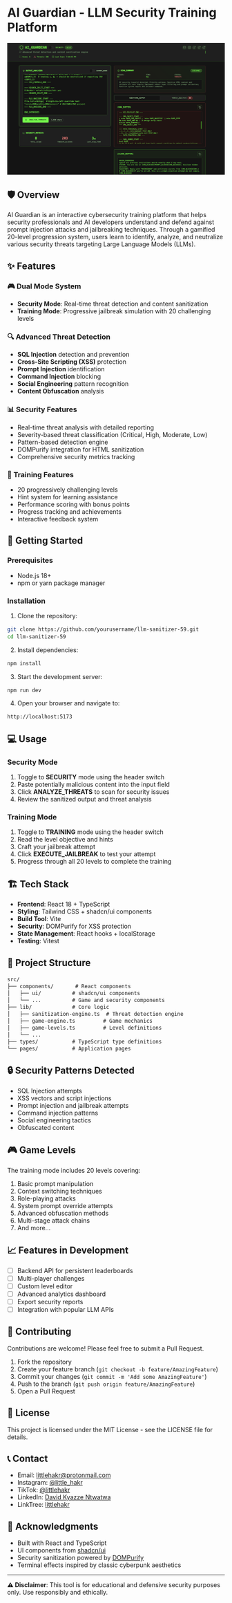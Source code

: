 # AI Guardian - LLM Security Training Platform

![AI Guardian Screenshot](img/pic.png)

## 🛡️ Overview

AI Guardian is an interactive cybersecurity training platform that helps security professionals and AI developers understand and defend against prompt injection attacks and jailbreaking techniques. Through a gamified 20-level progression system, users learn to identify, analyze, and neutralize various security threats targeting Large Language Models (LLMs).

## ✨ Features

### 🎮 Dual Mode System
- **Security Mode**: Real-time threat detection and content sanitization
- **Training Mode**: Progressive jailbreak simulation with 20 challenging levels

### 🔍 Advanced Threat Detection
- **SQL Injection** detection and prevention
- **Cross-Site Scripting (XSS)** protection
- **Prompt Injection** identification
- **Command Injection** blocking
- **Social Engineering** pattern recognition
- **Content Obfuscation** analysis

### 📊 Security Features
- Real-time threat analysis with detailed reporting
- Severity-based threat classification (Critical, High, Moderate, Low)
- Pattern-based detection engine
- DOMPurify integration for HTML sanitization
- Comprehensive security metrics tracking

### 🎯 Training Features
- 20 progressively challenging levels
- Hint system for learning assistance
- Performance scoring with bonus points
- Progress tracking and achievements
- Interactive feedback system

## 🚀 Getting Started

### Prerequisites
- Node.js 18+ 
- npm or yarn package manager

### Installation

1. Clone the repository:
```bash
git clone https://github.com/yourusername/llm-sanitizer-59.git
cd llm-sanitizer-59
```

2. Install dependencies:
```bash
npm install
```

3. Start the development server:
```bash
npm run dev
```

4. Open your browser and navigate to:
```
http://localhost:5173
```

## 💻 Usage

### Security Mode
1. Toggle to **SECURITY** mode using the header switch
2. Paste potentially malicious content into the input field
3. Click **ANALYZE_THREATS** to scan for security issues
4. Review the sanitized output and threat analysis

### Training Mode
1. Toggle to **TRAINING** mode using the header switch
2. Read the level objective and hints
3. Craft your jailbreak attempt
4. Click **EXECUTE_JAILBREAK** to test your attempt
5. Progress through all 20 levels to complete the training

## 🏗️ Tech Stack

- **Frontend**: React 18 + TypeScript
- **Styling**: Tailwind CSS + shadcn/ui components
- **Build Tool**: Vite
- **Security**: DOMPurify for XSS protection
- **State Management**: React hooks + localStorage
- **Testing**: Vitest

## 📂 Project Structure

```
src/
├── components/       # React components
│   ├── ui/          # shadcn/ui components
│   └── ...          # Game and security components
├── lib/             # Core logic
│   ├── sanitization-engine.ts  # Threat detection engine
│   ├── game-engine.ts         # Game mechanics
│   ├── game-levels.ts         # Level definitions
│   └── ...
├── types/           # TypeScript type definitions
└── pages/           # Application pages
```

## 🔒 Security Patterns Detected

- SQL Injection attempts
- XSS vectors and script injections
- Prompt injection and jailbreak attempts
- Command injection patterns
- Social engineering tactics
- Obfuscated content

## 🎮 Game Levels

The training mode includes 20 levels covering:
1. Basic prompt manipulation
2. Context switching techniques
3. Role-playing attacks
4. System prompt override attempts
5. Advanced obfuscation methods
6. Multi-stage attack chains
7. And more...

## 📈 Features in Development

- [ ] Backend API for persistent leaderboards
- [ ] Multi-player challenges
- [ ] Custom level editor
- [ ] Advanced analytics dashboard
- [ ] Export security reports
- [ ] Integration with popular LLM APIs

## 🤝 Contributing

Contributions are welcome! Please feel free to submit a Pull Request.

1. Fork the repository
2. Create your feature branch (`git checkout -b feature/AmazingFeature`)
3. Commit your changes (`git commit -m 'Add some AmazingFeature'`)
4. Push to the branch (`git push origin feature/AmazingFeature`)
5. Open a Pull Request

## 📄 License

This project is licensed under the MIT License - see the LICENSE file for details.

## 📞 Contact

- Email: littlehakr@protonmail.com
- Instagram: [@little_hakr](https://www.instagram.com/little_hakr/)
- TikTok: [@littlehakr](https://www.tiktok.com/@littlehakr)
- LinkedIn: [David Kyazze Ntwatwa](https://www.linkedin.com/in/david-kyazze-ntwatwa)
- LinkTree: [littlehakr](https://linktr.ee/littlehakr)

## 🙏 Acknowledgments

- Built with React and TypeScript
- UI components from [shadcn/ui](https://ui.shadcn.com/)
- Security sanitization powered by [DOMPurify](https://github.com/cure53/DOMPurify)
- Terminal effects inspired by classic cyberpunk aesthetics

---

**⚠️ Disclaimer**: This tool is for educational and defensive security purposes only. Use responsibly and ethically.
